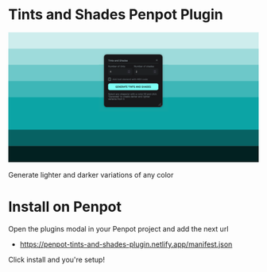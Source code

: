 # Tints and Shades Penpot Plugin

![Cover image](public/content/cover.png)

Generate lighter and darker variations of any color

# Install on Penpot

Open the plugins modal in your Penpot project and add the next url

- https://penpot-tints-and-shades-plugin.netlify.app/manifest.json

Click install and you're setup!
